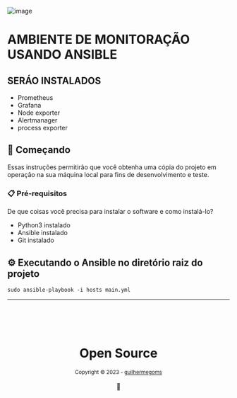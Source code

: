 ![image](https://github.com/guilhermegoms/ANSIBLE/assets/84462682/4dd81d92-4e5e-4d4a-90ee-1e49f99ade22 ) 


# AMBIENTE DE MONITORAÇÃO USANDO ANSIBLE

## SERÁO INSTALADOS
- Prometheus
- Grafana
- Node exporter
- Alertmanager
- process exporter

## 🚀 Começando

Essas instruções permitirão que você obtenha uma cópia do projeto em operação na sua máquina local para fins de desenvolvimento e teste.


### 📋 Pré-requisitos

De que coisas você precisa para instalar o software e como instalá-lo?
- Python3 instalado
- Ansible instalado
- Git instalado

## ⚙️ Executando o Ansible no diretório raiz do projeto
```
sudo ansible-playbook -i hosts main.yml
```




---


<div align="center">
  <br/>
  <br/>
  <br/>
    <div>
      <h1>Open Source</h1>
      <sub>Copyright © 2023 - <a href="[https://github.com/guilhermegoms]">guilhermegoms</sub></a>
    </div>
    <br/>
    💖
</div>
